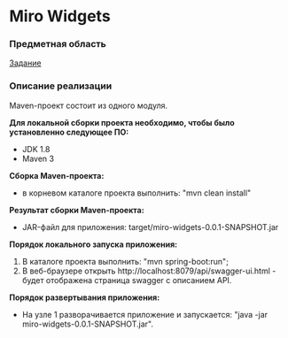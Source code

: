 # Miro Widgets

### Предметная область
[Задание](https://docs.google.com/document/d/1-4Gor5-k5ORPhcsPC70W_DjEQcaF2c7KcMUPPe16Eik/edit#heading=h.siniuthmcgrd)

### Описание реализации
Maven-проект состоит из одного модуля.

<b>Для локальной сборки проекта необходимо, чтобы было установленно следующее ПО:</b>
- JDK 1.8
- Maven 3

<b>Cборка Maven-проекта:</b>
- в корневом каталоге проекта выполнить: "mvn clean install"

<b>Результат сборки Maven-проекта:</b>
- JAR-файл для приложения: target/miro-widgets-0.0.1-SNAPSHOT.jar

<b>Порядок локального запуска приложения:</b>
1. В каталоге проекта выполнить: "mvn spring-boot:run";
2. В веб-браузере открыть http://localhost:8079/api/swagger-ui.html - будет отображена страница swagger с описанием API.

<b>Порядок развертывания приложения:</b>
- На узле 1 разворачивается приложение и запускается: "java -jar miro-widgets-0.0.1-SNAPSHOT.jar". <br>
